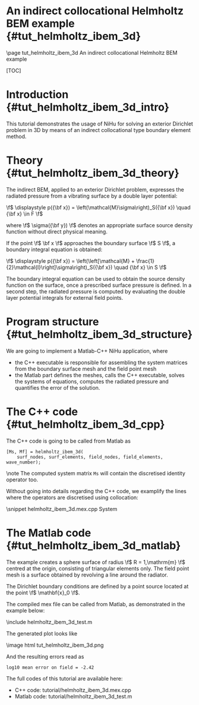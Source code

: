 An indirect collocational Helmholtz BEM example  {#tut_helmholtz_ibem_3d}
===============================================

\page tut_helmholtz_ibem_3d An indirect collocational Helmholtz BEM example

[TOC]

Introduction {#tut_helmholtz_ibem_3d_intro}
============

This tutorial demonstrates the usage of NiHu for solving an exterior Dirichlet problem in 3D by means of an indirect collocational type boundary element method.

Theory {#tut_helmholtz_ibem_3d_theory}
======

The indirect BEM, applied to an exterior Dirichlet problem, expresses the radiated pressure from a vibrating surface by a double layer potential:

\f$ \displaystyle
p({\bf x}) = \left(\mathcal{M}\sigma\right)_S({\bf x}) \quad {\bf x} \in F
\f$

where \f$ \sigma({\bf y}) \f$ denotes an appropriate surface source density function without direct physical meaning.

If the point \f$ \bf x \f$ approaches the boundary surface \f$ S \f$, a boundary integral equation is obtained:

\f$
\displaystyle
p({\bf x}) = \left(\left[\mathcal{M} + \frac{1}{2}\mathcal{I}\right]\sigma\right)_S({\bf x}) \quad {\bf x} \in S
\f$

The boundary integral equation can be used to obtain the source density function on the surface, once a prescribed surface pressure is defined.
In a second step, the radiated pressure is computed by evaluating the double layer potential integrals for external field points.


Program structure {#tut_helmholtz_ibem_3d_structure}
=================

We are going to implement a Matlab-C++ NiHu application, where
- the C++ executable is responsible for assembling the system matrices from the boundary surface mesh and the field point mesh
- the Matlab part defines the meshes, calls the C++ executable, solves the systems of equations, computes the radiated pressure and quantifies the error of the solution.

The C++ code {#tut_helmholtz_ibem_3d_cpp}
============

The C++ code is going to be called from Matlab as

	[Ms, Mf] = helmholtz_ibem_3d(
	    surf_nodes, surf_elements, field_nodes, field_elements, wave_number);
	
\note The computed system matrix `Ms` will contain the discretised identity operator too.

Without going into details regarding the C++ code, we examplify the lines where the operators are discretised using collocation:

\snippet helmholtz_ibem_3d.mex.cpp System


The Matlab code {#tut_helmholtz_ibem_3d_matlab}
=============== 

The example creates a sphere surface of radius \f$ R = 1\,\mathrm{m} \f$ centred at the origin, consisting of triangular elements only.
The field point mesh is a surface obtained by revolving a line around the radiator.

The Dirichlet boundary conditions are defined by a point source located at the point \f$ \mathbf{x}_0 \f$.

The compiled mex file can be called from Matlab, as demonstrated in the example below:

\include helmholtz_ibem_3d_test.m

The generated plot looks like

\image html tut_helmholtz_ibem_3d.png

And the resulting errors read as

	log10 mean error on field = -2.42

The full codes of this tutorial are available here:
- C++ code: tutorial/helmholtz_ibem_3d.mex.cpp
- Matlab code: tutorial/helmholtz_ibem_3d_test.m

